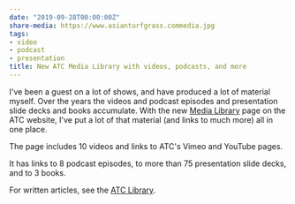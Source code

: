 ```yaml
---
date: "2019-09-28T00:00:00Z"
share-media: https://www.asianturfgrass.commedia.jpg
tags:
- video
- podcast
- presentation
title: New ATC Media Library with videos, podcasts, and more
---
```


I've been a guest on a lot of shows, and have produced a lot of material myself. Over the years the videos and podcast episodes and presentation slide decks and books accumulate. With the new [Media Library](https://www.asianturfgrass.com) page on the ATC website, I've put a lot of that material (and links to much more) all in one place.

The page includes 10 videos and links to ATC's Vimeo and YouTube pages.

It has links to 8 podcast episodes, to more than 75 presentation slide decks, and to 3 books.

For written articles, see the [ATC Library](https://www.asianturfgrass.com/library/).
